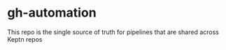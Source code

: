 # gh-automation
This repo is the single source of truth for pipelines that are shared across Keptn repos
